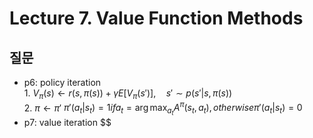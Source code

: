 # Lecture 7. Value Function Methods

## 질문
- p6: policy iteration  
  1.
  $V_\pi(s)\leftarrow r(s,\pi(s))+\gamma E\left[V_\pi(s')\right], \quad s'\sim p(s'|s,\pi(s))$  
  2.
  $\pi\leftarrow \pi'$
  $\pi'(a_t|s_t)=1 if a_t=\arg\max_{a_t} A^\pi(s_t,a_t), otherwise \pi'(a_t|s_t)=0$
- p7: value iteration
  $$


